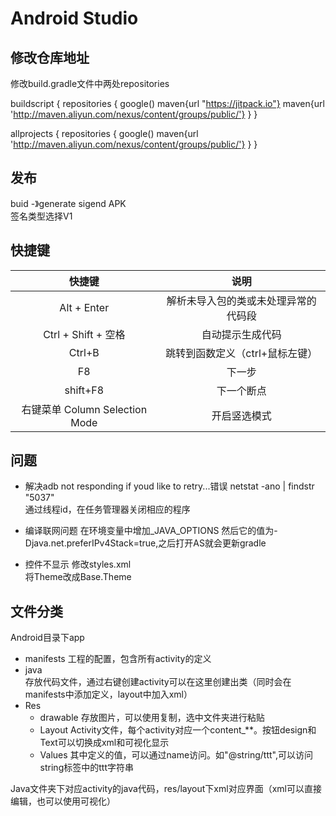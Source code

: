 # Android Studio

## 修改仓库地址

修改build.gradle文件中两处repositories 

buildscript {
    repositories {
        google()
        maven{url "https://jitpack.io"}
        maven{url 'http://maven.aliyun.com/nexus/content/groups/public/'}
    }
}

allprojects {
    repositories {
        google()
        maven{url 'http://maven.aliyun.com/nexus/content/groups/public/'}
    }
}


## 发布

buid -》generate sigend APK  
签名类型选择V1

## 快捷键

|快捷键                            |                 说明                                   |
| :-:                             |    :-:                                                  |
|Alt + Enter                      |    解析未导入包的类或未处理异常的代码段                    |
|Ctrl + Shift + 空格              |      自动提示生成代码                                    |
|Ctrl+B                           |    跳转到函数定义（ctrl+鼠标左键）                     |
|F8                               |     下一步                                              |
|shift+F8                         |   下一个断点                                            |
|右键菜单 Column Selection Mode    |      开启竖选模式                                         |


## 问题

+ 解决adb not responding if youd like to retry...错误
netstat -ano | findstr "5037"  
通过线程id，在任务管理器关闭相应的程序  

+ 编译联网问题 
在环境变量中增加_JAVA_OPTIONS 然后它的值为-Djava.net.preferIPv4Stack=true,之后打开AS就会更新gradle

+ 控件不显示
修改styles.xml  
将Theme改成Base.Theme

## 文件分类

Android目录下app

+ manifests
  工程的配置，包含所有activity的定义
+ java  
  存放代码文件，通过右键创建activity可以在这里创建出类（同时会在manifests中添加定义，layout中加入xml）
+ Res  
  + drawable
    存放图片，可以使用复制，选中文件夹进行粘贴
  + Layout
    Activity文件，每个activity对应一个content_**。按钮design和Text可以切换成xml和可视化显示
  + Values
    其中定义的值，可以通过name访问。如"@string/ttt",可以访问string标签中的ttt字符串 

Java文件夹下对应activity的java代码，res/layout下xml对应界面（xml可以直接编辑，也可以使用可视化）